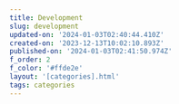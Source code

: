 ```yaml
---
title: Development
slug: development
updated-on: '2024-01-03T02:40:44.410Z'
created-on: '2023-12-13T10:02:10.893Z'
published-on: '2024-01-03T02:41:50.974Z'
f_order: 2
f_color: '#ffde2e'
layout: '[categories].html'
tags: categories
---
```



